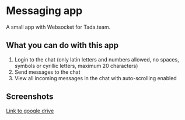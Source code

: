 # Messaging app
A small app with Websocket for Tada.team.

## What you can do with this app
1. Login to the chat (only latin letters and numbers allowed, no spaces, symbols or cyrillic letters, maximum 20 characters)
2. Send messages to the chat
3. View all incoming messages in the chat with auto-scrolling enabled

## Screenshots

[Link to google drive](https://drive.google.com/drive/folders/1vxpwZyeXWBhwyAfp2b2YSEP7ugedIqFY?usp=sharing)

